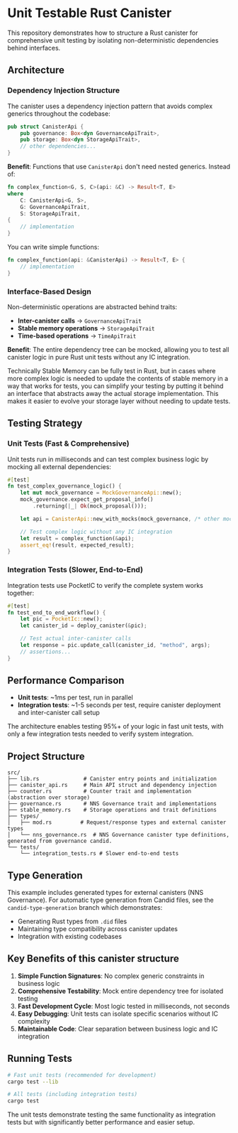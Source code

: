 # Unit Testable Rust Canister

This repository demonstrates how to structure a Rust canister for comprehensive unit testing by isolating
non-deterministic dependencies behind interfaces.

## Architecture

### Dependency Injection Structure

The canister uses a dependency injection pattern that avoids complex generics throughout the codebase:

```rust
pub struct CanisterApi {
    pub governance: Box<dyn GovernanceApiTrait>,
    pub storage: Box<dyn StorageApiTrait>,
    // other dependencies...
}
```

**Benefit**: Functions that use `CanisterApi` don't need nested generics. Instead of:

```rust
fn complex_function<G, S, C>(api: &C) -> Result<T, E>
where
    C: CanisterApi<G, S>,
    G: GovernanceApiTrait,
    S: StorageApiTrait,
{
    // implementation
}
```

You can write simple functions:

```rust
fn complex_function(api: &CanisterApi) -> Result<T, E> {
    // implementation
}
```

### Interface-Based Design

Non-deterministic operations are abstracted behind traits:

- **Inter-canister calls** → `GovernanceApiTrait`
- **Stable memory operations** → `StorageApiTrait`
- **Time-based operations** → `TimeApiTrait`

**Benefit**: The entire dependency tree can be mocked, allowing you to test all canister logic in pure Rust unit tests
without any IC integration.

Technically Stable Memory can be fully test in Rust, but in cases where more complex logic is needed to update the
contents
of stable memory in a way that works for tests, you can simplify your testing by putting it behind an interface that
abstracts away the actual storage implementation. This makes it easier to evolve your storage layer without
needing to update tests.

## Testing Strategy

### Unit Tests (Fast & Comprehensive)

Unit tests run in milliseconds and can test complex business logic by mocking all external dependencies:

```rust
#[test]
fn test_complex_governance_logic() {
    let mut mock_governance = MockGovernanceApi::new();
    mock_governance.expect_get_proposal_info()
        .returning(|_| Ok(mock_proposal()));

    let api = CanisterApi::new_with_mocks(mock_governance, /* other mocks */);

    // Test complex logic without any IC integration
    let result = complex_function(&api);
    assert_eq!(result, expected_result);
}
```

### Integration Tests (Slower, End-to-End)

Integration tests use PocketIC to verify the complete system works together:

```rust
#[test]
fn test_end_to_end_workflow() {
    let pic = PocketIc::new();
    let canister_id = deploy_canister(&pic);

    // Test actual inter-canister calls
    let response = pic.update_call(canister_id, "method", args);
    // assertions...
}
```

## Performance Comparison

- **Unit tests**: ~1ms per test, run in parallel
- **Integration tests**: ~1-5 seconds per test, require canister deployment and inter-canister call setup

The architecture enables testing 95%+ of your logic in fast unit tests, with only a few integration tests needed to
verify system integration.

## Project Structure

```
src/
├── lib.rs              # Canister entry points and initialization
├── canister_api.rs     # Main API struct and dependency injection
├── counter.rs          # Counter trait and implementation (abstraction over storage)
├── governance.rs       # NNS Governance trait and implementations
├── stable_memory.rs    # Storage operations and trait definitions
├── types/
│   ├── mod.rs         # Request/response types and external canister types
│   └── nns_governance.rs  # NNS Governance canister type definitions, generated from governance candid.
└── tests/
    └── integration_tests.rs # Slower end-to-end tests
```

## Type Generation

This example includes generated types for external canisters (NNS Governance).
For automatic type generation from Candid files, see the `candid-type-generation` branch which demonstrates:

- Generating Rust types from `.did` files
- Maintaining type compatibility across canister updates
- Integration with existing codebases

## Key Benefits of this canister structure

1. **Simple Function Signatures**: No complex generic constraints in business logic
2. **Comprehensive Testability**: Mock entire dependency tree for isolated testing
3. **Fast Development Cycle**: Most logic tested in milliseconds, not seconds
4. **Easy Debugging**: Unit tests can isolate specific scenarios without IC complexity
5. **Maintainable Code**: Clear separation between business logic and IC integration

## Running Tests

```bash
# Fast unit tests (recommended for development)
cargo test --lib

# All tests (including integration tests)
cargo test
```

The unit tests demonstrate testing the same functionality as integration tests but with significantly better performance
and easier setup.
